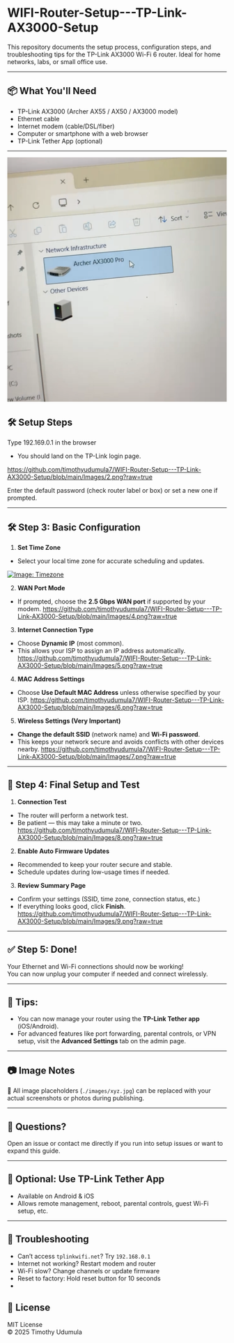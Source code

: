 # WIFI-Router-Setup---TP-Link-AX3000-Setup

This repository documents the setup process, configuration steps, and troubleshooting tips for the TP-Link AX3000 Wi-Fi 6 router. Ideal for home networks, labs, or small office use.

---

## 📦 What You'll Need

- TP-Link AX3000 (Archer AX55 / AX50 / AX3000 model)
- Ethernet cable
- Internet modem (cable/DSL/fiber)
- Computer or smartphone with a web browser
- TP-Link Tether App (optional)

---
![image alt](https://github.com/timothyudumula7/WIFI-Router-Setup---TP-Link-AX3000-Setup/blob/main/Images/1.png?raw=true)


## 🛠️ Setup Steps
 Type 192.169.0.1 in the browser
- You should land on the TP-Link login page.

https://github.com/timothyudumula7/WIFI-Router-Setup---TP-Link-AX3000-Setup/blob/main/Images/2.png?raw=true

Enter the default password (check router label or box) or set a new one if prompted.

---

## 🛠️ Step 3: Basic Configuration

1. **Set Time Zone**  
- Select your local time zone for accurate scheduling and updates.

[![Image: Timezone](./images/timezone.jpg)](https://github.com/timothyudumula7/WIFI-Router-Setup---TP-Link-AX3000-Setup/blob/main/Images/3.png?raw=true)

2. **WAN Port Mode**  
- If prompted, choose the **2.5 Gbps WAN port** if supported by your modem.
https://github.com/timothyudumula7/WIFI-Router-Setup---TP-Link-AX3000-Setup/blob/main/Images/4.png?raw=true

3. **Internet Connection Type**  
- Choose **Dynamic IP** (most common).  
- This allows your ISP to assign an IP address automatically.
https://github.com/timothyudumula7/WIFI-Router-Setup---TP-Link-AX3000-Setup/blob/main/Images/5.png?raw=true

4. **MAC Address Settings**  
- Choose **Use Default MAC Address** unless otherwise specified by your ISP.
https://github.com/timothyudumula7/WIFI-Router-Setup---TP-Link-AX3000-Setup/blob/main/Images/6.png?raw=true

5. **Wireless Settings (Very Important)**  
- **Change the default SSID** (network name) and **Wi-Fi password**.  
- This keeps your network secure and avoids conflicts with other devices nearby.
https://github.com/timothyudumula7/WIFI-Router-Setup---TP-Link-AX3000-Setup/blob/main/Images/7.png?raw=true


---

## 🔄 Step 4: Final Setup and Test

1. **Connection Test**  
- The router will perform a network test.  
- Be patient — this may take a minute or two.
https://github.com/timothyudumula7/WIFI-Router-Setup---TP-Link-AX3000-Setup/blob/main/Images/8.png?raw=true

2. **Enable Auto Firmware Updates**  
- Recommended to keep your router secure and stable.  
- Schedule updates during low-usage times if needed.

3. **Review Summary Page**  
- Confirm your settings (SSID, time zone, connection status, etc.)
- If everything looks good, click **Finish**.
https://github.com/timothyudumula7/WIFI-Router-Setup---TP-Link-AX3000-Setup/blob/main/Images/9.png?raw=true
---

## ✅ Step 5: Done!

Your Ethernet and Wi-Fi connections should now be working!  
You can now unplug your computer if needed and connect wirelessly.

---

## 🧠 Tips:

- You can now manage your router using the **TP-Link Tether app** (iOS/Android).
- For advanced features like port forwarding, parental controls, or VPN setup, visit the **Advanced Settings** tab on the admin page.

---

## 📷 Image Notes

📌 All image placeholders (`./images/xyz.jpg`) can be replaced with your actual screenshots or photos during publishing.

---

## 💬 Questions?

Open an issue or contact me directly if you run into setup issues or want to expand this guide.

---

## 📱 Optional: Use TP-Link Tether App

- Available on Android & iOS
- Allows remote management, reboot, parental controls, guest Wi-Fi setup, etc.

---

## 🧰 Troubleshooting

- Can’t access `tplinkwifi.net`? Try `192.168.0.1`
- Internet not working? Restart modem and router
- Wi-Fi slow? Change channels or update firmware
- Reset to factory: Hold reset button for 10 seconds
- 
## 📄 License

MIT License  
© 2025 Timothy Udumula
